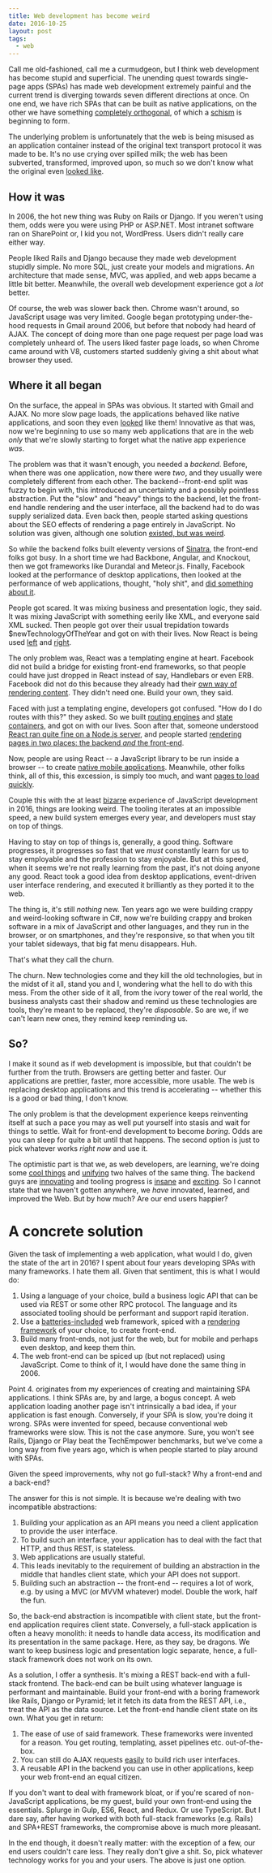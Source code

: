 ```yaml
---
title: Web development has become weird
date: 2016-10-25
layout: post
tags:
  - web
---
```


Call me old-fashioned, call me a curmudgeon, but I think web development has become stupid and
superficial. The unending quest towards single-page apps (SPAs) has made web development extremely
painful and the current trend is diverging towards seven different directions at once. On one end,
we have rich SPAs that can be built as native applications, on the other we have
something [completely orthogonal](https://github.com/ampproject/amphtml), of which
a [schism](https://timkadlec.com/2016/02/a-standardized-alternative-to-amp/) is beginning to form.

<!--break-->

The underlying problem is unfortunately that the web is being misused as an application container
instead of the original text transport protocol it was made to be. It's no use crying over spilled
milk; the web has been subverted, transformed, improved upon, so much so we don't know what the
original even [looked like](http://wiki.c2.com/). 

## How it was

In 2006, the hot new thing was Ruby on Rails or Django. If you weren't using them, odds were you
were using PHP or ASP.NET. Most intranet software ran on SharePoint or, I kid you not,
WordPress. Users didn't really care either way.

People liked Rails and Django because they made web development stupidly simple. No more SQL, just
create your models and migrations. An architecture that made sense, MVC, was applied, and web apps
became a little bit better. Meanwhile, the overall web development experience got a *lot* better.

Of course, the web was slower back then. Chrome wasn't around, so JavaScript usage was very
limited. Google began prototyping under-the-hood requests in Gmail around 2006, but before that
nobody had heard of AJAX. The concept of doing more than one page request per page load was
completely unheard of. The users liked faster page loads, so when Chrome came around with V8,
customers started suddenly giving a shit about what browser they used.

## Where it all began

On the surface, the appeal in SPAs was obvious. It started with Gmail and AJAX. No more slow page
loads, the applications behaved like native applications, and soon they even
[looked](http://getbootstrap.com) like them! Innovative as that was, now we're beginning to use so many
web applications that are in the web *only* that we're slowly starting to forget what the native app
experience *was*. 

The problem was that it wasn't enough, you needed a *backend*. Before, when there was one
application, now there were *two*, and they usually were completely different from each other. The
backend--front-end split was fuzzy to begin with, this introduced an uncertainty and a possibly
pointless abstraction. Put the "slow" and "heavy" things to the backend, let the front-end handle
rendering and the user interface, all the backend had to do was supply serialized data. Even back then, people started asking
questions about the SEO effects of rendering a page entirely in JavaScript. No solution was given,
although one solution [existed, but was weird](https://www.meteor.com/).

So while the backend folks built eleventy versions of [Sinatra](http://www.sinatrarb.com/), the
front-end folks got busy. In a short time we had Backbone, Angular, and Knockout, then we got
frameworks like Durandal and Meteor.js. Finally, Facebook looked at the performance of desktop applications, then looked
at the performance of web applications, thought, "holy shit", and
[did something about it](https://facebook.github.io/react/). 

People got scared. It was mixing business and presentation logic, they said. It was mixing JavaScript
with something eerily like XML, and everyone said XML sucked. Then people got over their
usual trepidation towards $newTechnologyOfTheYear and got on with their lives. Now React is being
used [left](http://www.facebook.com) and [right](https://www.reddit.com/r/reactjs/comments/4iei7s/twitters_new_mobile_site_is_using_react_redux_and/).

The only problem was, React was a templating engine at heart. Facebook did not build a bridge for
existing front-end frameworks, so that people could have just dropped in React instead of say,
Handlebars or even ERB. Facebook did not do this because they already had their
[own way of rendering content](http://hacklang.org/). They didn't need one. Build your own, they
said.

Faced with just a templating engine, developers got confused. "How do I do routes with this?" they
asked. So we built [routing engines](https://github.com/ReactTraining/react-router) and
[state containers](https://github.com/reactjs/redux), and got on with our lives. Soon after that,
someone understood
[React ran quite fine on a Node.js server](http://jamesknelson.com/universal-react-youre-doing-it-wrong/),
and people started
[rendering pages in two places: the backend *and* the front-end](https://scotch.io/tutorials/react-on-the-server-for-beginners-build-a-universal-react-and-node-app).

Now, people are using React -- a JavaScript library to be run inside a browser -- to create
[native mobile applications](https://facebook.github.io/react-native/). Meanwhile, other folks
think, all of this, this excession, is simply too much, and want [pages to load quickly](https://www.ampproject.org/).

Couple this with the at least
[bizarre](https://medium.com/@kitze/how-it-actually-feels-to-write-javascript-in-2016-46b5dda17bb5#.jnsf71d1l)
experience of JavaScript development in 2016, things are looking weird. The tooling iterates at an
impossible speed, a new build system emerges every year, and developers must stay on top of things.

Having to stay on top of things is, generally, a good thing. Software progresses, it progresses so
fast that we *must* constantly learn for us to stay employable and the profession to stay
enjoyable. But at this speed, when it seems we're not really learning from the past, it's not doing
anyone any good. React took a good idea from desktop applications, event-driven user interface
rendering, and executed it brilliantly as they ported it to the web. 

The thing is, it's still *nothing* new. Ten years ago we were building crappy and weird-looking
software in C#, now we're building crappy and broken software in a mix of JavaScript and other
languages, and they run in the browser, or on smartphones, and they're responsive, so that when you
tilt your tablet sideways, that big fat menu disappears. Huh.

That's what they call the churn.

The churn. New technologies come and they kill the old technologies, but in the midst of it all,
stand you and I, wondering what the hell to do with this mess. From the other side of it all, from
the ivory tower of the real world, the business analysts cast their shadow and remind us these
technologies are tools, they're meant to be replaced, they're *disposable*. So are we, if we can't
learn new ones, they remind keep reminding us.

## So?

I make it sound as if web development is impossible, but that couldn't be further from the
truth. Browsers are getting better and faster. Our applications are prettier, faster, more
accessible, more usable. The web is replacing desktop applications and this trend is accelerating --
whether this is a good or bad thing, I don't know.

The only problem is that the development experience keeps reinventing itself at such a pace you may
as well put yourself into stasis and wait for things to settle. Wait for front-end development to
become *boring*. Odds are you can sleep for quite a bit until that happens. The second option is
just to pick whatever works *right now* and use it.

The optimistic part is that we, as web developers, are learning, we're doing some
[cool things](https://clojurescript.org/) and [unifying](http://udash.io/) two halves of the same
thing. The backend guys are [innovating](http://mbrace.io/) and tooling progress is
[insane](http://mesos.apache.org/) and [exciting](http://kubernetes.io/). So I cannot state that we
haven't gotten anywhere, we *have* innovated, learned, and improved the Web. But by how much? Are
our end users happier?

# A concrete solution

Given the task of implementing a web application, what would I do, given the state of the art in
2016? I spent about four years developing SPAs with many frameworks. I hate them all. Given that
sentiment, this is what I would do:

1. Using a language of your choice, build a business logic API that can be used via REST or some
   other RPC protocol. The language and its associated tooling should be performant and support
   rapid iteration.
2. Use a [batteries-included](http://rubyonrails.org/) web framework, spiced with
a [rendering framework](https://github.com/reactjs/react-rails) of your choice, to create front-end.
3. Build many front-ends, not just for the web, but for mobile and perhaps even desktop, and keep
them thin.
4. The web front-end can be spiced up (but not replaced) using JavaScript. Come to think of it, I
would have done the same thing in 2006.

Point 4. originates from my experiences of creating and maintaining SPA applications. I think SPAs
are, by and large, a bogus concept. A web application loading another page isn't intrinsically a bad
idea, if your application is fast enough. Conversely, if your SPA is slow, you're doing it
wrong. SPAs were invented for speed, because conventional web frameworks were slow. This is not the
case anymore. Sure, you won't see Rails, Django or Play beat the TechEmpower benchmarks, but we've
come a long way from five years ago, which is when people started to play around with SPAs.

Given the speed improvements, why not go full-stack? Why a front-end and a back-end?

The answer for this is not simple. It is because we're dealing with two incompatible abstractions:

1. Building your application as an API means you need a client application to provide the user
   interface.
2. To build such an interface, your application has to deal with the fact that HTTP, and thus REST,
is stateless.
3. Web applications are usually stateful.
4. This leads inevitably to the requirement of building an abstraction in the middle that handles
   client state, which your API does not support.
5. Building such an abstraction -- the front-end -- requires a lot of work, e.g. by using a MVC (or
   MVVM whatever) model. Double the work, half the fun.
   
So, the back-end abstraction is incompatible with client state, but the front-end application
requires client state. Conversely, a full-stack application is often a heavy monolith: it needs to
handle data access, its modification and its presentation in the same package. Here, as they say, be
dragons. We want to keep business logic and presentation logic separate, hence, a full-stack
framework does not work on its own.

As a solution, I offer a synthesis. It's mixing a REST back-end with a full-stack frontend. The
back-end can be built using whatever language is performant and maintainable. Build your front-end
with a boring framework like Rails, Django or Pyramid; let it fetch its data from the REST API,
i.e., treat the API as the data source. Let the front-end handle client state on its own. What you
get in return:

1. The ease of use of said framework. These frameworks were invented for a reason. You get routing,
   templating, asset pipelines etc. out-of-the-box.
2. You can still do AJAX
   requests [easily](http://guides.rubyonrails.org/working_with_javascript_in_rails.html) to build
   rich user interfaces.
3. A reusable API in the backend you can use in other applications, keep your web front-end an equal
   citizen.
   
If you don't want to deal with framework bloat, or if you're scared of non-JavaScript applications,
be my guest, build your own front-end using the essentials. Splurge in Gulp, ES6, React, and
Redux. Or use TypeScript. But I dare say, after having worked with both full-stack frameworks
(e.g. Rails) and SPA+REST frameworks, the compromise above is much more pleasant.

In the end though, it doesn't really matter: with the exception of a few, our end users couldn't
care less. They really don't give a shit. So, pick whatever technology works for you and your
users. The above is just one option.
